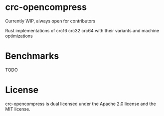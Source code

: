 # crc-opencompress
Currently WIP, always open for contributors

Rust implementations of crc16 crc32 crc64 with their variants and machine optimizations

# Benchmarks
TODO

# License
crc-opencompress is dual licensed under the Apache 2.0 license and the MIT license.
